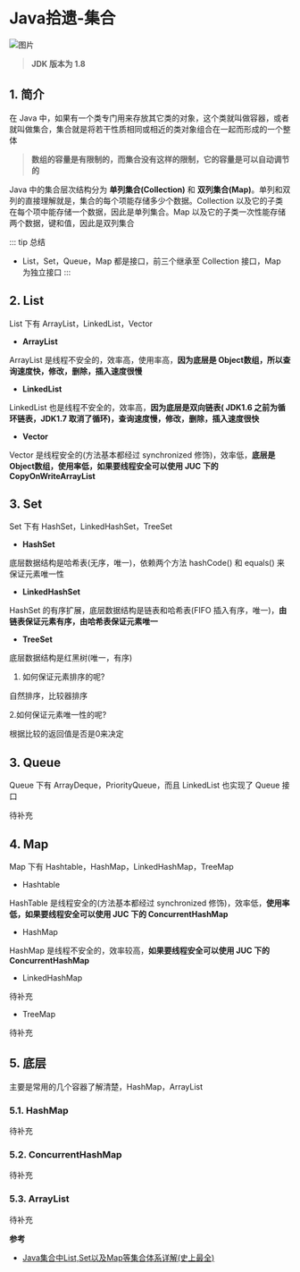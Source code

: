 # Java拾遗-集合

![图片](https://cdn.jsdelivr.net/gh/wliduo/CDN@master/2020/04/20200429001.png)

> **JDK 版本为 1.8**

## 1. 简介

在 Java 中，如果有一个类专门用来存放其它类的对象，这个类就叫做容器，或者就叫做集合，集合就是将若干性质相同或相近的类对象组合在一起而形成的一个整体

> **数组的容量是有限制的，而集合没有这样的限制，它的容量是可以自动调节的**

Java 中的集合层次结构分为 **单列集合(Collection)** 和 **双列集合(Map)**。单列和双列的直接理解就是，集合的每个项能存储多少个数据。Collection 以及它的子类在每个项中能存储一个数据，因此是单列集合。Map 以及它的子类一次性能存储两个数据，键和值，因此是双列集合

::: tip 总结
* List，Set，Queue，Map 都是接口，前三个继承至 Collection 接口，Map 为独立接口
:::

## 2. List

List 下有 ArrayList，LinkedList，Vector

* **ArrayList**

ArrayList 是线程不安全的，效率高，使用率高，**因为底层是 Object数组，所以查询速度快，修改，删除，插入速度很慢**

* **LinkedList**

LinkedList 也是线程不安全的，效率高，**因为底层是双向链表( JDK1.6 之前为循环链表，JDK1.7 取消了循环)，查询速度慢，修改，删除，插入速度很快**

* **Vector**

Vector 是线程安全的(方法基本都经过 synchronized 修饰)，效率低，**底层是 Object数组，使用率低，如果要线程安全可以使用 JUC 下的 CopyOnWriteArrayList**

## 3. Set

Set 下有 HashSet，LinkedHashSet，TreeSet

* **HashSet**

底层数据结构是哈希表(无序，唯一)，依赖两个方法 hashCode() 和 equals() 来保证元素唯一性

* **LinkedHashSet**

HashSet 的有序扩展，底层数据结构是链表和哈希表(FIFO 插入有序，唯一)，**由链表保证元素有序，由哈希表保证元素唯一**

* **TreeSet**

底层数据结构是红黑树(唯一，有序)

1. 如何保证元素排序的呢?

自然排序，比较器排序

2.如何保证元素唯一性的呢?

根据比较的返回值是否是0来决定

## 3. Queue

Queue 下有 ArrayDeque，PriorityQueue，而且 LinkedList 也实现了 Queue 接口

待补充

## 4. Map

Map 下有 Hashtable，HashMap，LinkedHashMap，TreeMap

* Hashtable

HashTable 是线程安全的(方法基本都经过 synchronized 修饰)，效率低，**使用率低，如果要线程安全可以使用 JUC 下的 ConcurrentHashMap**

* HashMap

HashMap 是线程不安全的，效率较高，**如果要线程安全可以使用 JUC 下的 ConcurrentHashMap**

* LinkedHashMap

待补充

* TreeMap

待补充

## 5. 底层

主要是常用的几个容器了解清楚，HashMap，ArrayList

### 5.1. HashMap

待补充

### 5.2. ConcurrentHashMap

待补充

### 5.3. ArrayList

待补充

**参考**

* [Java集合中List,Set以及Map等集合体系详解(史上最全)](https://blog.csdn.net/zhangqunshuai/article/details/80660974)



